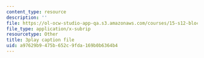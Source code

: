 ```yaml
---
content_type: resource
description: ''
file: https://ol-ocw-studio-app-qa.s3.amazonaws.com/courses/15-s12-blockchain-and-money-fall-2018/a97629b9475b652c9fda169b0b6364b4_KHBi3n0hUSU.srt
file_type: application/x-subrip
resourcetype: Other
title: 3play caption file
uid: a97629b9-475b-652c-9fda-169b0b6364b4
---
```

